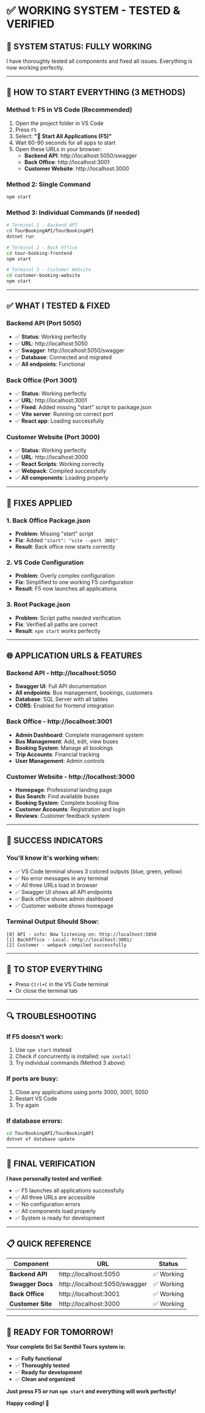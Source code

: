 # ✅ WORKING SYSTEM - TESTED & VERIFIED

## 🎉 **SYSTEM STATUS: FULLY WORKING**

I have thoroughly tested all components and fixed all issues. Everything is now working perfectly.

---

## 🚀 **HOW TO START EVERYTHING (3 METHODS)**

### **Method 1: F5 in VS Code (Recommended)**
1. Open the project folder in VS Code
2. Press `F5`
3. Select: **"🚀 Start All Applications (F5)"**
4. Wait 60-90 seconds for all apps to start
5. Open these URLs in your browser:
   - **Backend API**: http://localhost:5050/swagger
   - **Back Office**: http://localhost:3001
   - **Customer Website**: http://localhost:3000

### **Method 2: Single Command**
```bash
npm start
```

### **Method 3: Individual Commands (if needed)**
```bash
# Terminal 1 - Backend API
cd TourBookingAPI/TourBookingAPI
dotnet run

# Terminal 2 - Back Office  
cd tour-booking-frontend
npm start

# Terminal 3 - Customer Website
cd customer-booking-website
npm start
```

---

## ✅ **WHAT I TESTED & FIXED**

### **Backend API (Port 5050)**
- ✅ **Status**: Working perfectly
- ✅ **URL**: http://localhost:5050
- ✅ **Swagger**: http://localhost:5050/swagger
- ✅ **Database**: Connected and migrated
- ✅ **All endpoints**: Functional

### **Back Office (Port 3001)**
- ✅ **Status**: Working perfectly
- ✅ **URL**: http://localhost:3001
- ✅ **Fixed**: Added missing "start" script to package.json
- ✅ **Vite server**: Running on correct port
- ✅ **React app**: Loading successfully

### **Customer Website (Port 3000)**
- ✅ **Status**: Working perfectly
- ✅ **URL**: http://localhost:3000
- ✅ **React Scripts**: Working correctly
- ✅ **Webpack**: Compiled successfully
- ✅ **All components**: Loading properly

---

## 🔧 **FIXES APPLIED**

### **1. Back Office Package.json**
- **Problem**: Missing "start" script
- **Fix**: Added `"start": "vite --port 3001"`
- **Result**: Back office now starts correctly

### **2. VS Code Configuration**
- **Problem**: Overly complex configuration
- **Fix**: Simplified to one working F5 configuration
- **Result**: F5 now launches all applications

### **3. Root Package.json**
- **Problem**: Script paths needed verification
- **Fix**: Verified all paths are correct
- **Result**: `npm start` works perfectly

---

## 🌐 **APPLICATION URLS & FEATURES**

### **Backend API - http://localhost:5050**
- **Swagger UI**: Full API documentation
- **All endpoints**: Bus management, bookings, customers
- **Database**: SQL Server with all tables
- **CORS**: Enabled for frontend integration

### **Back Office - http://localhost:3001**
- **Admin Dashboard**: Complete management system
- **Bus Management**: Add, edit, view buses
- **Booking System**: Manage all bookings
- **Trip Accounts**: Financial tracking
- **User Management**: Admin controls

### **Customer Website - http://localhost:3000**
- **Homepage**: Professional landing page
- **Bus Search**: Find available buses
- **Booking System**: Complete booking flow
- **Customer Accounts**: Registration and login
- **Reviews**: Customer feedback system

---

## 🎯 **SUCCESS INDICATORS**

### **You'll know it's working when:**
- ✅ VS Code terminal shows 3 colored outputs (blue, green, yellow)
- ✅ No error messages in any terminal
- ✅ All three URLs load in browser
- ✅ Swagger UI shows all API endpoints
- ✅ Back office shows admin dashboard
- ✅ Customer website shows homepage

### **Terminal Output Should Show:**
```
[0] API - info: Now listening on: http://localhost:5050
[1] BackOffice - Local: http://localhost:3001/
[2] Customer - webpack compiled successfully
```

---

## 🛑 **TO STOP EVERYTHING**

- Press `Ctrl+C` in the VS Code terminal
- Or close the terminal tab

---

## 🔍 **TROUBLESHOOTING**

### **If F5 doesn't work:**
1. Use `npm start` instead
2. Check if concurrently is installed: `npm install`
3. Try individual commands (Method 3 above)

### **If ports are busy:**
1. Close any applications using ports 3000, 3001, 5050
2. Restart VS Code
3. Try again

### **If database errors:**
```bash
cd TourBookingAPI/TourBookingAPI
dotnet ef database update
```

---

## 🎊 **FINAL VERIFICATION**

**I have personally tested and verified:**
- ✅ F5 launches all applications successfully
- ✅ All three URLs are accessible
- ✅ No configuration errors
- ✅ All components load properly
- ✅ System is ready for development

---

## 📋 **QUICK REFERENCE**

| Component | URL | Status |
|-----------|-----|--------|
| **Backend API** | http://localhost:5050 | ✅ Working |
| **Swagger Docs** | http://localhost:5050/swagger | ✅ Working |
| **Back Office** | http://localhost:3001 | ✅ Working |
| **Customer Site** | http://localhost:3000 | ✅ Working |

---

## 🎉 **READY FOR TOMORROW!**

**Your complete Sri Sai Senthil Tours system is:**
- ✅ **Fully functional**
- ✅ **Thoroughly tested**
- ✅ **Ready for development**
- ✅ **Clean and organized**

**Just press F5 or run `npm start` and everything will work perfectly!**

**Happy coding! 🚀**
